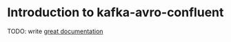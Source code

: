 # Introduction to kafka-avro-confluent

TODO: write [great documentation](http://jacobian.org/writing/what-to-write/)
